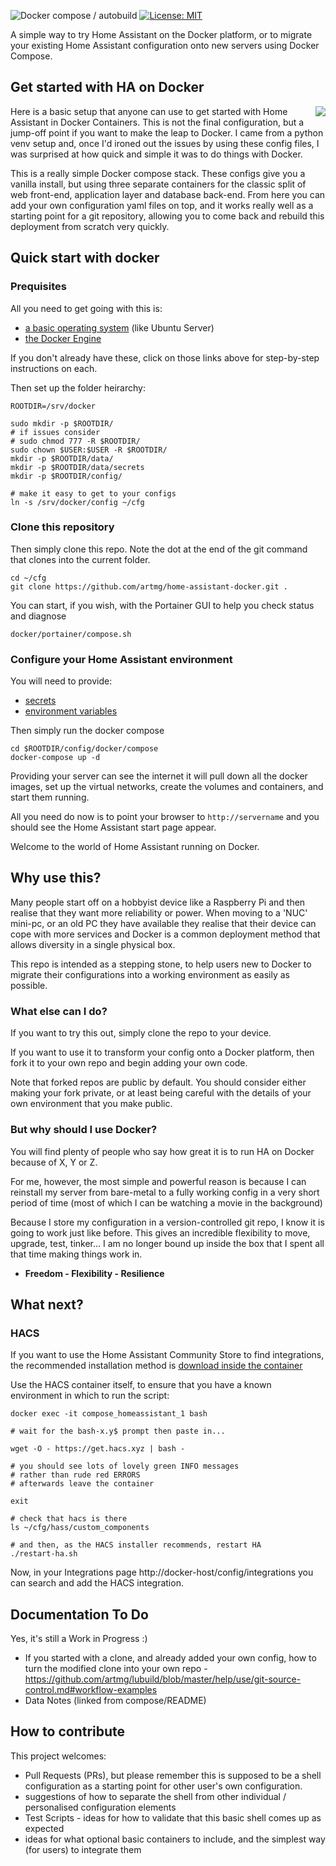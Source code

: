 ![Docker compose / autobuild](https://img.shields.io/badge/docker%20compose-autobuild-green)
[![License: MIT](https://img.shields.io/badge/License-MIT-yellow.svg)](https://opensource.org/licenses/MIT)

A simple way to try Home Assistant on the Docker platform, or to migrate your existing Home Assistant configuration onto new servers using Docker Compose.

## Get started with HA on Docker

<img align="right" src="about/basic-diagram.png">

Here is a basic setup that anyone can use to 
get started with Home Assistant in Docker Containers. 
This is not the final configuration, but a jump-off point 
if you want to make the leap to Docker. 
I came from a python venv setup and, 
once I'd ironed out the issues by using these config files, 
I was surprised at how quick and simple it was to do things with Docker. 

This is a really simple Docker compose stack. 
These configs give you a vanilla install, 
but using three separate containers for the classic split 
of web front-end, application layer and database back-end.
From here you can add your own configuration yaml files on top,
and it works really well as a starting point for a git repository, 
allowing you to come back and rebuild this deployment from scratch very quickly.


## Quick start with docker

### Prequisites

All you need to get going with this is:

* [a basic operating system](/about/setting-up-your-system.md) (like Ubuntu Server)
* [the Docker Engine](/about/installing-docker.md)

If you don't already have these, click on those links above for step-by-step instructions on each.

Then set up the folder heirarchy:

```
ROOTDIR=/srv/docker

sudo mkdir -p $ROOTDIR/
# if issues consider 
# sudo chmod 777 -R $ROOTDIR/
sudo chown $USER:$USER -R $ROOTDIR/
mkdir -p $ROOTDIR/data/
mkdir -p $ROOTDIR/data/secrets
mkdir -p $ROOTDIR/config/

# make it easy to get to your configs
ln -s /srv/docker/config ~/cfg
```


### Clone this repository

Then simply clone this repo. Note the dot at the end of the git command that clones into the current folder.

```
cd ~/cfg
git clone https://github.com/artmg/home-assistant-docker.git .
```

You can start, if you wish, with the Portainer GUI to help you check status and diagnose

```
docker/portainer/compose.sh
```

### Configure your Home Assistant environment

You will need to provide:

* [secrets](./hass/README.md)
* [environment variables](./docker/compose/README.md)

Then simply run the docker compose

```
cd $ROOTDIR/config/docker/compose
docker-compose up -d
```

Providing your server can see the internet it will 
pull down all the docker images, set up the virtual networks, 
create the volumes and containers, and start them running. 

All you need do now is to point your browser to  `http://servername`
and you should see the Home Assistant start page appear.

Welcome to the world of Home Assistant running on Docker.


## Why use this?

Many people start off on a hobbyist device like a Raspberry Pi 
and then realise that they want more reliability or power. 
When moving to a 'NUC' mini-pc, or an old PC they have available 
they realise that their device can cope with more services 
and Docker is a common deployment method that allows diversity 
in a single physical box. 

This repo is intended as a stepping stone, to help users 
new to Docker to migrate their configurations into a working 
environment as easily as possible. 

### What else can I do?

If you want to try this out, simply clone the repo to your device. 

If you want to use it to transform your config onto a Docker platform, then fork it to your own repo and begin adding your own code. 

Note that forked repos are public by default. You should consider either making your fork private, or at least being careful with the details of your own environment that you make public.

### But why should I use Docker?

You will find plenty of people who say how great it is to run HA on Docker because of X, Y or Z.

For me, however, the most simple and powerful reason is because I can reinstall my server from bare-metal to a fully working config in a very short period of time (most of which I can be watching a movie in the background)

Because I store my configuration in a version-controlled git repo, I know it is going to work just like before. This gives an incredible flexibility to move, upgrade, test, tinker... I am no longer bound up inside the box that I spent all that time making things work in.

* **Freedom - Flexibility - Resilience**


## What next?

### HACS

If you want to use the Home Assistant Community Store to find integrations, 
the recommended installation method is [download inside the container](https://hacs.xyz/docs/setup/download/#option-2-run-the-installer-inside-the-container)

Use the HACS container itself, to ensure that you have 
a known environment in which to run the script:

```
docker exec -it compose_homeassistant_1 bash

# wait for the bash-x.y$ prompt then paste in...

wget -O - https://get.hacs.xyz | bash -

# you should see lots of lovely green INFO messages 
# rather than rude red ERRORS
# afterwards leave the container

exit

# check that hacs is there
ls ~/cfg/hass/custom_components

# and then, as the HACS installer recommends, restart HA
./restart-ha.sh
```

Now, in your Integrations page http://docker-host/config/integrations you can search and add the HACS integration. 


## Documentation To Do

Yes, it's still a Work in Progress :)

* If you started with a clone, and already added your own config, how to turn the modified clone into your own repo - https://github.com/artmg/lubuild/blob/master/help/use/git-source-control.md#workflow-examples
* Data Notes (linked from compose/README)


## How to contribute

This project welcomes:

* Pull Requests (PRs), but please remember this is supposed to be a shell configuration as a starting point for other user's own configuration.
* suggestions of how to separate the shell from other individual / personalised configuration elements
* Test Scripts - ideas for how to validate that this basic shell comes up as expected
* ideas for what optional basic containers to include, and the simplest way (for users) to integrate them

